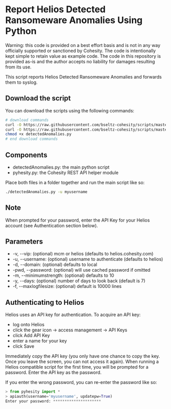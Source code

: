# Report Helios Detected Ransomeware Anomalies Using Python

Warning: this code is provided on a best effort basis and is not in any way officially supported or sanctioned by Cohesity. The code is intentionally kept simple to retain value as example code. The code in this repository is provided as-is and the author accepts no liability for damages resulting from its use.

This script reports Helios Detected Ransomeware Anomalies and forwards them to syslog.

## Download the script

You can download the scripts using the following commands:

```bash
# download commands
curl -O https://raw.githubusercontent.com/bseltz-cohesity/scripts/master/python/detectedAnomalies/detectedAnomalies.py
curl -O https://raw.githubusercontent.com/bseltz-cohesity/scripts/master/python/pyhesity.py
chmod +x detectedAnomalies.py
# end download commands
```

## Components

* detectedAnomalies.py: the main python script
* pyhesity.py: the Cohesity REST API helper module

Place both files in a folder together and run the main script like so:

```bash
./detectedAnomalies.py -u myusername
```

## Note

When prompted for your password, enter the API Key for your Helios account (see Authentication section below).

## Parameters

* -v, --vip: (optional) mcm or helios (defaults to helios.cohesity.com)
* -u, --username: (optional) username to authenticate (defaults to helios)
* -d, --domain: (optional) defaults to local
* -pwd, --password: (optional) will use cached password if omitted
* -m, --minimumstrength: (optional) defaults to 10
* -y, --days: (optional) number of days to look back (default is 7)
* -f, --maxlogfilesize: (optional) default is 10000 lines

## Authenticating to Helios

Helios uses an API key for authentication. To acquire an API key:

* log onto Helios
* click the gear icon -> access management -> API Keys
* click Add API Key
* enter a name for your key
* click Save

Immediately copy the API key (you only have one chance to copy the key. Once you leave the screen, you can not access it again). When running a Helios compatible script for the first time, you will be prompted for a password. Enter the API key as the password.

If you enter the wrong password, you can re-enter the password like so:

```python
> from pyhesity import *
> apiauth(username='myusername', updatepw=True)
Enter your password: *********************
```
